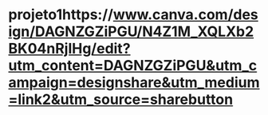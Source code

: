 # projeto1https://www.canva.com/design/DAGNZGZiPGU/N4Z1M_XQLXb2BK04nRjlHg/edit?utm_content=DAGNZGZiPGU&utm_campaign=designshare&utm_medium=link2&utm_source=sharebutton
